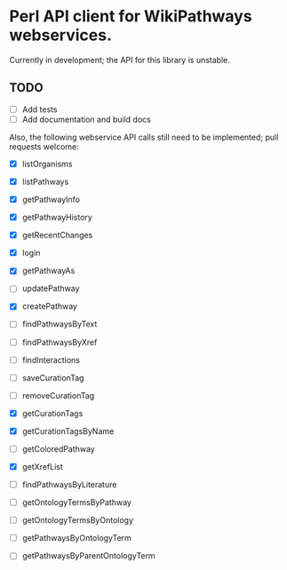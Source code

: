# Perl API client for WikiPathways webservices.

Currently in development; the API for this library is unstable.

## TODO
- [ ] Add tests
- [ ] Add documentation and build docs

Also, the following webservice API calls still need to be implemented; pull requests welcome:
- [x] listOrganisms
- [x] listPathways
- [x] getPathwayInfo
- [x] getPathwayHistory
- [x] getRecentChanges
- [x] login
- [x] getPathwayAs
- [ ] updatePathway
- [x] createPathway
- [ ] findPathwaysByText
- [ ] findPathwaysByXref
- [ ] findInteractions
- [ ] saveCurationTag
- [ ] removeCurationTag
- [x] getCurationTags
- [x] getCurationTagsByName
- [ ] getColoredPathway
- [x] getXrefList
- [ ] findPathwaysByLiterature
- [ ] getOntologyTermsByPathway
- [ ] getOntologyTermsByOntology
- [ ] getPathwaysByOntologyTerm
- [ ] getPathwaysByParentOntologyTerm

